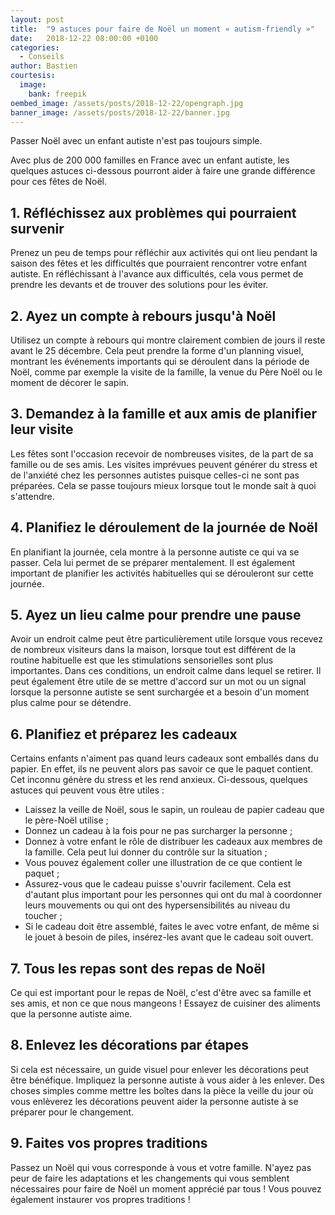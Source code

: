 ```yaml
---
layout: post
title:  "9 astuces pour faire de Noël un moment « autism-friendly »"
date:   2018-12-22 08:00:00 +0100
categories:
  - Conseils
author: Bastien
courtesis:
  image:
    bank: freepik
oembed_image: /assets/posts/2018-12-22/opengraph.jpg
banner_image: /assets/posts/2018-12-22/banner.jpg
---
```


Passer Noël avec un enfant autiste n'est pas toujours simple.

Avec plus de 200 000 familles en France avec un enfant autiste, les quelques astuces ci-dessous pourront aider 
à faire une grande différence pour ces fêtes de Noël.

## 1. Réfléchissez aux problèmes qui pourraient survenir

Prenez un peu de temps pour réfléchir aux activités qui ont lieu pendant la saison des fêtes et les difficultés que pourraient
rencontrer votre enfant autiste.
En réfléchissant à l'avance aux difficultés, cela vous permet de prendre les devants et de trouver des solutions pour les éviter.

## 2. Ayez un compte à rebours jusqu'à Noël

Utilisez un compte à rebours qui montre clairement combien de jours il reste avant le 25 décembre.
Cela peut prendre la forme d'un planning visuel, montrant les événements importants qui se déroulent dans la période de Noël, comme par exemple 
la visite de la famille, la venue du Père Noël ou le moment de décorer le sapin.

## 3. Demandez à la famille et aux amis de planifier leur visite

<div align="center">
<amp-img class="center" layout="responsive" width="460" height="360" src="/assets/posts/2018-12-22/3.jpg" alt="Planifier les visites" ></amp-img>
</div>

Les fêtes sont l'occasion recevoir de nombreuses visites, de la part de sa famille ou de ses amis.
Les visites imprévues peuvent générer du stress et de l'anxiété chez les personnes autistes puisque celles-ci ne sont pas préparées.
Cela se passe toujours mieux lorsque tout le monde sait à quoi s'attendre.

## 4. Planifiez le déroulement de la journée de Noël

En planifiant la journée, cela montre à la personne autiste ce qui va se passer. Cela lui permet de se préparer mentalement.
Il est également important de planifier les activités habituelles qui se dérouleront sur cette journée.

## 5. Ayez un lieu calme pour prendre une pause

<div align="center">
<amp-img class="center" width="460" height="300" src="/assets/posts/2018-12-22/5.jpg" alt="Faites une pause"></amp-img>
</div>

Avoir un endroit calme peut être particulièrement utile lorsque vous recevez de nombreux visiteurs dans la maison, lorsque tout est différent de la routine habituelle est que les 
stimulations sensorielles sont plus importantes.
Dans ces conditions, un endroit calme dans lequel se retirer.
Il peut également être utile de se mettre d'accord sur un mot ou un signal lorsque la personne autiste se sent surchargée et a besoin d'un moment plus calme pour se détendre.


## 6. Planifiez et préparez les cadeaux

<div align="center">
<amp-img class="center" width="460" height="312" src="/assets/posts/2018-12-22/6.jpg" alt="Préparez l'ouverture des cadeaux"></amp-img>
</div>

Certains enfants n'aiment pas quand leurs cadeaux sont emballés dans du papier. En effet, ils ne peuvent alors pas savoir ce que le paquet contient. Cet inconnu
 génère du stress et les rend anxieux.
Ci-dessous, quelques astuces qui peuvent vous être utiles&nbsp;:

 - Laissez la veille de Noël, sous le sapin, un rouleau de papier cadeau que le père-Noël utilise&nbsp;;
 - Donnez un cadeau à la fois pour ne pas surcharger la personne&nbsp;;
 - Donnez à votre enfant le rôle de distribuer les cadeaux aux membres de la famille. Cela peut lui donner du contrôle sur la situation&nbsp;;
 - Vous pouvez également coller une illustration de ce que contient le paquet&nbsp;;
 - Assurez-vous que le cadeau puisse s'ouvrir facilement. Cela est d'autant plus important pour les personnes qui ont du mal à coordonner leurs mouvements ou qui ont des hypersensibilités au niveau du toucher&nbsp;;
 - Si le cadeau doit être assemblé, faites le avec votre enfant, de même si le jouet à besoin de piles, insérez-les avant que le cadeau soit ouvert.

## 7. Tous les repas sont des repas de Noël

<div align="center">
<amp-img class="center" width="460" height="300" src="/assets/posts/2018-12-22/7.jpg" alt="Repas de Noël"></amp-img>
</div>

Ce qui est important pour le repas de Noël, c'est d'être avec sa famille et ses amis, et non ce que nous mangeons&nbsp;!
Essayez de cuisiner des aliments que la personne autiste aime.

## 8. Enlevez les décorations par étapes

<div align="center">
<amp-img class="center" width="460" height="300" src="/assets/posts/2018-12-22/8.jpg" alt="Décorations"></amp-img>
</div>

Si cela est nécessaire, un guide visuel pour enlever les décorations peut être bénéfique. Impliquez la personne autiste à vous aider à les enlever.
Des choses simples comme mettre les boîtes dans la pièce la veille du jour où vous enlèverez les décorations peuvent aider la personne autiste à se préparer pour le changement.

## 9. Faites vos propres traditions

<div align="center">
<amp-img class="center" width="460" height="300" src="/assets/posts/2018-12-22/9.jpg" alt="Sapin de Noël"></amp-img>
</div>

Passez un Noël qui vous corresponde à vous et votre famille.
N'ayez pas peur de faire les adaptations et les changements qui vous semblent nécessaires pour faire de Noël un moment apprécié par tous&nbsp;!
Vous pouvez également instaurer vos propres traditions&nbsp;!
